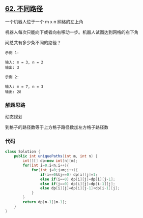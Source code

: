 ## [62. 不同路径](https://leetcode-cn.com/problems/unique-paths/)

一个机器人位于一个 m x n 网格的左上角 

机器人每次只能向下或者向右移动一步。机器人试图达到网格的右下角

问总共有多少条不同的路径？

```
示例 1:

输入: m = 3, n = 2
输出: 3

示例 2:

输入: m = 7, n = 3
输出: 28
```



### 解题思路

动态规划

到格子的路径数等于上方格子路径数加左方格子路径数



### 代码

```java
class Solution {
    public int uniquePaths(int m, int n) {
        int[][] dp=new int[n][m];
        for(int i=0;i<n;i++){
            for(int j=0;j<m;j++){
                if(i==0&&j==0) dp[i][j]=1;
                else if(i==0) dp[i][j]=dp[i][j-1];
                else if(j==0) dp[i][j]=dp[i-1][j];
                else dp[i][j]=dp[i][j-1]+dp[i-1][j];
            }
        }
        return dp[n-1][m-1];
    }
}
```

